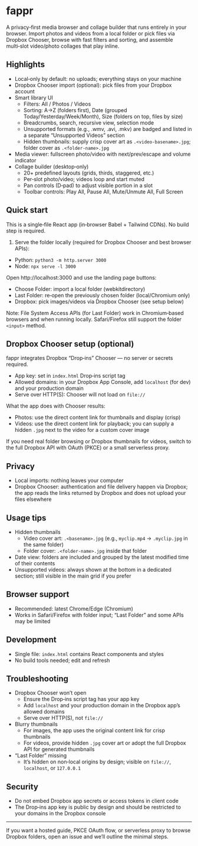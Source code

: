 # fappr

A privacy‑first media browser and collage builder that runs entirely in your browser. Import photos and videos from a local folder or pick files via Dropbox Chooser, browse with fast filters and sorting, and assemble multi‑slot video/photo collages that play inline.

## Highlights

- Local‑only by default: no uploads; everything stays on your machine
- Dropbox Chooser import (optional): pick files from your Dropbox account
- Smart library UI
  - Filters: All / Photos / Videos
  - Sorting: A→Z (folders first), Date (grouped Today/Yesterday/Week/Month), Size (folders on top, files by size)
  - Breadcrumbs, search, recursive view, selection mode
  - Unsupported formats (e.g., .wmv, .avi, .mkv) are badged and listed in a separate “Unsupported Videos” section
  - Hidden thumbnails: supply crisp cover art as `.<video-basename>.jpg`; folder cover as `.<folder-name>.jpg`
- Media viewer: fullscreen photo/video with next/prev/escape and volume indicator
- Collage builder (desktop‑only)
  - 20+ predefined layouts (grids, thirds, staggered, etc.)
  - Per‑slot photo/video; videos loop and start muted
  - Pan controls (D‑pad) to adjust visible portion in a slot
  - Toolbar controls: Play All, Pause All, Mute/Unmute All, Full Screen

## Quick start

This is a single‑file React app (in‑browser Babel + Tailwind CDNs). No build step is required.

1) Serve the folder locally (required for Dropbox Chooser and best browser APIs):

- Python: `python3 -m http.server 3000`
- Node: `npx serve -l 3000`

Open http://localhost:3000 and use the landing page buttons:

- Choose Folder: import a local folder (webkitdirectory)
- Last Folder: re‑open the previously chosen folder (local/Chromium only)
- Dropbox: pick images/videos via Dropbox Chooser (see setup below)

Note: File System Access APIs (for Last Folder) work in Chromium‑based browsers and when running locally. Safari/Firefox still support the folder `<input>` method.

## Dropbox Chooser setup (optional)

fappr integrates Dropbox “Drop‑ins” Chooser — no server or secrets required.

- App key: set in `index.html` Drop‑ins script tag
- Allowed domains: in your Dropbox App Console, add `localhost` (for dev) and your production domain
- Serve over HTTP(S): Chooser will not load on `file://`

What the app does with Chooser results:

- Photos: use the direct content link for thumbnails and display (crisp)
- Videos: use the direct content link for playback; you can supply a hidden `.jpg` next to the video for a custom cover image

If you need real folder browsing or Dropbox thumbnails for videos, switch to the full Dropbox API with OAuth (PKCE) or a small serverless proxy.

## Privacy

- Local imports: nothing leaves your computer
- Dropbox Chooser: authentication and file delivery happen via Dropbox; the app reads the links returned by Dropbox and does not upload your files elsewhere

## Usage tips

- Hidden thumbnails
  - Video cover art: `.<basename>.jpg` (e.g., `myclip.mp4` → `.myclip.jpg` in the same folder)
  - Folder cover: `.<folder-name>.jpg` inside that folder
- Date view: folders are included and grouped by the latest modified time of their contents
- Unsupported videos: always shown at the bottom in a dedicated section; still visible in the main grid if you prefer

## Browser support

- Recommended: latest Chrome/Edge (Chromium)
- Works in Safari/Firefox with folder input; “Last Folder” and some APIs may be limited

## Development

- Single file: `index.html` contains React components and styles
- No build tools needed; edit and refresh

## Troubleshooting

- Dropbox Chooser won’t open
  - Ensure the Drop‑ins script tag has your app key
  - Add `localhost` and your production domain in the Dropbox app’s allowed domains
  - Serve over HTTP(S), not `file://`
- Blurry thumbnails
  - For images, the app uses the original content link for crisp thumbnails
  - For videos, provide hidden `.jpg` cover art or adopt the full Dropbox API for generated thumbnails
- “Last Folder” missing
  - It’s hidden on non‑local origins by design; visible on `file://`, `localhost`, or `127.0.0.1`

## Security

- Do not embed Dropbox app secrets or access tokens in client code
- The Drop‑ins app key is public by design and should be restricted to your domains in the Dropbox console

---

If you want a hosted guide, PKCE OAuth flow, or serverless proxy to browse Dropbox folders, open an issue and we’ll outline the minimal steps.

